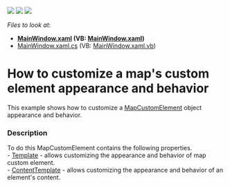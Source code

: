 <!-- default badges list -->
![](https://img.shields.io/endpoint?url=https://codecentral.devexpress.com/api/v1/VersionRange/128571336/22.2.2%2B)
[![](https://img.shields.io/badge/Open_in_DevExpress_Support_Center-FF7200?style=flat-square&logo=DevExpress&logoColor=white)](https://supportcenter.devexpress.com/ticket/details/T209896)
[![](https://img.shields.io/badge/📖_How_to_use_DevExpress_Examples-e9f6fc?style=flat-square)](https://docs.devexpress.com/GeneralInformation/403183)
<!-- default badges end -->
<!-- default file list -->
*Files to look at*:

* **[MainWindow.xaml](./CS/MapCustomElement/MainWindow.xaml) (VB: [MainWindow.xaml](./VB/MapCustomElement/MainWindow.xaml))**
* [MainWindow.xaml.cs](./CS/MapCustomElement/MainWindow.xaml.cs) (VB: [MainWindow.xaml.vb](./VB/MapCustomElement/MainWindow.xaml.vb))
<!-- default file list end -->
# How to customize a map's custom element appearance and behavior


This example shows how to customize a <a href="https://documentation.devexpress.com/#wpf/clsDevExpressXpfMapMapCustomElementtopic">MapCustomElement</a> object appearance and behavior.


<h3>Description</h3>

To do this MapCustomElement contains the following properties.<br />-&nbsp;<a href="https://documentation.devexpress.com/#wpf/DevExpressXpfMapMapCustomElement_Templatetopic">Template</a> - allows customizing the appearance and behavior of map custom element.<br />-&nbsp;<a href="https://documentation.devexpress.com/#wpf/DevExpressXpfMapMapCustomElement_ContentTemplatetopic">ContentTemplate</a> - allows customizing the appearance and behavior of an element's content.

<br/>


